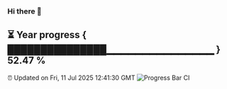 ### Hi there 👋
⏳ Year progress { ███████████████▁▁▁▁▁▁▁▁▁▁▁▁▁▁▁ } 52.47 %
---
⏰ Updated on Fri, 11 Jul 2025 12:41:30 GMT
![Progress Bar CI](https://github.com/liununu/liununu/workflows/Progress%20Bar%20CI/badge.svg)
